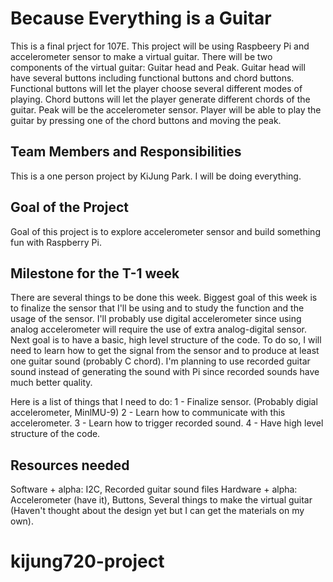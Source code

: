 # Because Everything is a Guitar
This is a final prject for 107E. This project will be using Raspbeery Pi and accelerometer sensor to make a virtual guitar.
There will be two components of the virtual guitar: Guitar head and Peak.
Guitar head will have several buttons including functional buttons and chord buttons. Functional buttons will let the player
choose several different modes of playing. Chord buttons will let the player generate different chords of the guitar.
Peak will be the accelerometer sensor. Player will be able to play the guitar by pressing one of the chord buttons and moving the peak.

## Team Members and Responsibilities
This is a one person project by KiJung Park. I will be doing everything.

## Goal of the Project
Goal of this project is to explore accelerometer sensor and build something fun with Raspberry Pi. 

## Milestone for the T-1 week
There are several things to be done this week.
Biggest goal of this week is to finalize the sensor that I'll be using and to study the function and the usage of the sensor.
I'll probably use digital accelerometer since using analog accelerometer will require the use of extra analog-digital sensor.
Next goal is to have a basic, high level structure of the code. To do so, I will need to learn how to get the signal from
the sensor and to produce at least one guitar sound (probably C chord). I'm planning to use recorded guitar sound instead of generating the sound
with Pi since recorded sounds have much better quality.

Here is a list of things that I need to do:
1 - Finalize sensor. (Probably digial accelerometer, MinlMU-9)
2 - Learn how to communicate with this accelerometer.
3 - Learn how to trigger recorded sound.
4 - Have high level structure of the code.

## Resources needed
Software + alpha: I2C, Recorded guitar sound files
Hardware + alpha: Accelerometer (have it), Buttons, Several things to make the virtual guitar (Haven't thought about the design yet but I can
get the materials on my own).
# kijung720-project
